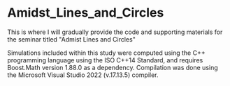 # Amidst_Lines_and_Circles

This is where I will gradually provide the code and supporting materials for the seminar titled "Admist Lines and Circles"




Simulations included within this study were computed using the C++ programming language using the ISO C++14 Standard, and requires Boost.Math version 1.88.0 as a dependency. Compilation was done using the Microsoft Visual Studio 2022 (v.17.13.5) compiler.
